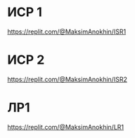 # ИСР 1
https://replit.com/@MaksimAnokhin/ISR1
# ИСР 2
https://replit.com/@MaksimAnokhin/ISR2
# ЛР1
https://replit.com/@MaksimAnokhin/LR1
